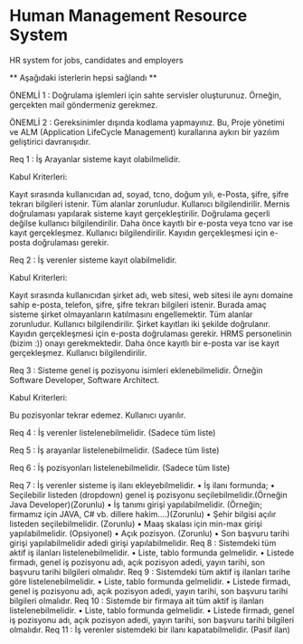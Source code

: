 # Human Management Resource System
 HR system for jobs, candidates and employers
 
 ** Aşağıdaki isterlerin hepsi sağlandı **

ÖNEMLİ 1 : Doğrulama işlemleri için sahte servisler oluşturunuz. Örneğin, gerçekten mail göndermeniz gerekmez.

ÖNEMLİ 2 : Gereksinimler dışında kodlama yapmayınız. Bu, Proje yönetimi ve ALM (Application LifeCycle Management) kurallarına aykırı bir yazılım geliştirici davranışıdır.



Req 1 : İş Arayanlar sisteme kayıt olabilmelidir.

Kabul Kriterleri:

Kayıt sırasında kullanıcıdan ad, soyad, tcno, doğum yılı, e-Posta, şifre, şifre tekrarı bilgileri istenir.
Tüm alanlar zorunludur. Kullanıcı bilgilendirilir.
Mernis doğrulaması yapılarak sisteme kayıt gerçekleştirilir.
Doğrulama geçerli değilse kullanıcı bilgilendirilir.
Daha önce kayıtlı bir e-posta veya tcno var ise kayıt gerçekleşmez. Kullanıcı bilgilendirilir.
Kayıdın gerçekleşmesi için e-posta doğrulaması gerekir.

Req 2 : İş verenler sisteme kayıt olabilmelidir.

Kabul Kriterleri:

Kayıt sırasında kullanıcıdan şirket adı, web sitesi, web sitesi ile aynı domaine sahip e-posta, telefon, şifre, şifre tekrarı bilgileri istenir. Burada amaç sisteme şirket olmayanların katılmasını engellemektir.
Tüm alanlar zorunludur. Kullanıcı bilgilendirilir.
Şirket kayıtları iki şekilde doğrulanır. Kayıdın gerçekleşmesi için e-posta doğrulaması gerekir. HRMS personelinin (bizim :)) onayı gerekmektedir.
Daha önce kayıtlı bir e-posta var ise kayıt gerçekleşmez. Kullanıcı bilgilendirilir.

Req 3 : Sisteme genel iş pozisyonu isimleri eklenebilmelidir. Örneğin Software Developer, Software Architect.

Kabul Kriterleri:

Bu pozisyonlar tekrar edemez. Kullanıcı uyarılır.

Req 4 : İş verenler listelenebilmelidir. (Sadece tüm liste)

Req 5 : İş arayanlar listelenebilmelidir. (Sadece tüm liste)

Req 6 : İş pozisyonları listelenebilmelidir. (Sadece tüm liste)

Req 7 : İş verenler sisteme iş ilanı ekleyebilmelidir.
•	İş ilanı formunda;
•	Seçilebilir listeden (dropdown) genel iş pozisyonu seçilebilmelidir.(Örneğin Java Developer)(Zorunlu)
•	İş tanımı girişi yapılabilmelidir. (Örneğin; firmamız için JAVA, C# vb. dillere hakim....)(Zorunlu)
•	Şehir bilgisi açılır listeden seçilebilmelidir. (Zorunlu)
•	Maaş skalası için min-max girişi yapılabilmelidir. (Opsiyonel)
•	Açık pozisyon. (Zorunlu)
•	Son başvuru tarihi girişi yapılabilmelidir adedi girişi yapılabilmelidir.
Req 8 : Sistemdeki tüm aktif iş ilanları listelenebilmelidir.
•	Liste, tablo formunda gelmelidir.
•	Listede firmadı, genel iş pozisyonu adı, açık pozisyon adedi, yayın tarihi, son başvuru tarihi bilgileri olmalıdır.
Req 9 : Sistemdeki tüm aktif iş ilanları tarihe göre listelenebilmelidir.
•	Liste, tablo formunda gelmelidir.
•	Listede firmadı, genel iş pozisyonu adı, açık pozisyon adedi, yayın tarihi, son başvuru tarihi bilgileri olmalıdır.
Req 10 : Sistemde bir firmaya ait tüm aktif iş ilanları listelenebilmelidir.
•	Liste, tablo formunda gelmelidir.
•	Listede firmadı, genel iş pozisyonu adı, açık pozisyon adedi, yayın tarihi, son başvuru tarihi bilgileri olmalıdır.
Req 11 : İş verenler sistemdeki bir ilanı kapatabilmelidir. (Pasif ilan)




